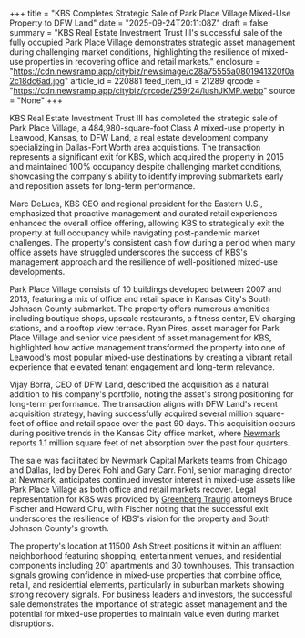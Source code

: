 +++
title = "KBS Completes Strategic Sale of Park Place Village Mixed-Use Property to DFW Land"
date = "2025-09-24T20:11:08Z"
draft = false
summary = "KBS Real Estate Investment Trust III's successful sale of the fully occupied Park Place Village demonstrates strategic asset management during challenging market conditions, highlighting the resilience of mixed-use properties in recovering office and retail markets."
enclosure = "https://cdn.newsramp.app/citybiz/newsimage/c28a75555a0801941320f0a2c18dc6ad.jpg"
article_id = 220881
feed_item_id = 21289
qrcode = "https://cdn.newsramp.app/citybiz/qrcode/259/24/lushJKMP.webp"
source = "None"
+++

<p>KBS Real Estate Investment Trust III has completed the strategic sale of Park Place Village, a 484,980-square-foot Class A mixed-use property in Leawood, Kansas, to DFW Land, a real estate development company specializing in Dallas-Fort Worth area acquisitions. The transaction represents a significant exit for KBS, which acquired the property in 2015 and maintained 100% occupancy despite challenging market conditions, showcasing the company's ability to identify improving submarkets early and reposition assets for long-term performance.</p><p>Marc DeLuca, KBS CEO and regional president for the Eastern U.S., emphasized that proactive management and curated retail experiences enhanced the overall office offering, allowing KBS to strategically exit the property at full occupancy while navigating post-pandemic market challenges. The property's consistent cash flow during a period when many office assets have struggled underscores the success of KBS's management approach and the resilience of well-positioned mixed-use developments.</p><p>Park Place Village consists of 10 buildings developed between 2007 and 2013, featuring a mix of office and retail space in Kansas City's South Johnson County submarket. The property offers numerous amenities including boutique shops, upscale restaurants, a fitness center, EV charging stations, and a rooftop view terrace. Ryan Pires, asset manager for Park Place Village and senior vice president of asset management for KBS, highlighted how active management transformed the property into one of Leawood's most popular mixed-use destinations by creating a vibrant retail experience that elevated tenant engagement and long-term relevance.</p><p>Vijay Borra, CEO of DFW Land, described the acquisition as a natural addition to his company's portfolio, noting the asset's strong positioning for long-term performance. The transaction aligns with DFW Land's recent acquisition strategy, having successfully acquired several million square-feet of office and retail space over the past 90 days. This acquisition occurs during positive trends in the Kansas City office market, where <a href="https://www.newmark.com" rel="nofollow" target="_blank">Newmark</a> reports 1.1 million square feet of net absorption over the past four quarters.</p><p>The sale was facilitated by Newmark Capital Markets teams from Chicago and Dallas, led by Derek Fohl and Gary Carr. Fohl, senior managing director at Newmark, anticipates continued investor interest in mixed-use assets like Park Place Village as both office and retail markets recover. Legal representation for KBS was provided by <a href="https://www.gtlaw.com" rel="nofollow" target="_blank">Greenberg Traurig</a> attorneys Bruce Fischer and Howard Chu, with Fischer noting that the successful exit underscores the resilience of KBS's vision for the property and South Johnson County's growth.</p><p>The property's location at 11500 Ash Street positions it within an affluent neighborhood featuring shopping, entertainment venues, and residential components including 201 apartments and 30 townhouses. This transaction signals growing confidence in mixed-use properties that combine office, retail, and residential elements, particularly in suburban markets showing strong recovery signals. For business leaders and investors, the successful sale demonstrates the importance of strategic asset management and the potential for mixed-use properties to maintain value even during market disruptions.</p>